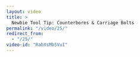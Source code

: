 ```yaml
---
layout: video
title: >
  Newbie Tool Tip: Counterbores & Carriage Bolts
permalink: "/video/25/"
redirect_from:
  - "/25/"
video-id: "RabXsMb5VuI"
---
```

